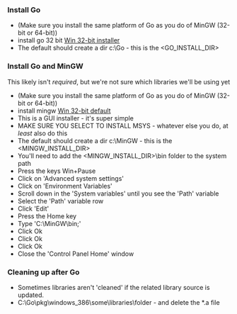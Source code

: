 ### Install Go
 - (Make sure you install the same platform of Go as you do of MinGW (32-bit or 64-bit))
 - install go 32 bit [Win 32-bit installer](http://code.google.com/p/go/downloads/list?q=OpSys-Windows+Type%3DInstaller)
  - The default should create a dir c:\Go - this is the \<GO_INSTALL_DIR>

### Install Go and MinGW
This likely isn't *required*, but we're not sure which libraries we'll be using yet
 - (Make sure you install the same platform of Go as you do of MinGW (32-bit or 64-bit))
 - install mingw [Win 32-bit default](http://sourceforge.net/projects/mingw/files/Installer/mingw-get-inst/)
  - This is a GUI installer - it's super simple
  - MAKE SURE YOU SELECT TO INSTALL MSYS - whatever else you do, at _least_ also do this
  - The default should create a dir c:\MinGW - this is the \<MINGW_INSTALL_DIR>
  - You'll need to add the \<MINGW_INSTALL_DIR>\bin folder to the system path
   - Press the keys Win+Pause
   - Click on 'Advanced system settings'
   - Click on 'Environment Variables'
   - Scroll down in the 'System variables' until you see the 'Path' variable
   - Select the 'Path' variable row
   - Click 'Edit'
   - Press the Home key
   - Type 'C:\MinGW\bin;'
   - Click Ok
   - Click Ok
   - Click Ok
   - Close the 'Control Panel Home' window

### Cleaning up after Go
 - Sometimes libraries aren't 'cleaned' if the related library source is updated.
 - C:\Go\pkg\windows_386\some\libraries\folder - and delete the *.a file

